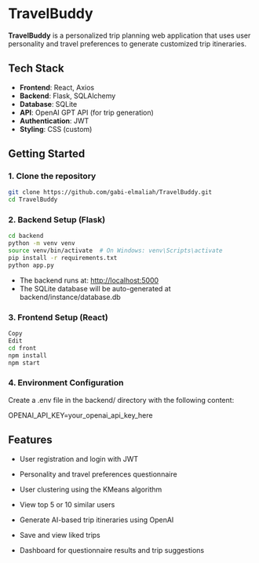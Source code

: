 # TravelBuddy

**TravelBuddy** is a personalized trip planning web application that uses user personality and travel preferences to generate customized trip itineraries.

## Tech Stack

- **Frontend**: React, Axios
- **Backend**: Flask, SQLAlchemy
- **Database**: SQLite
- **API**: OpenAI GPT API (for trip generation)
- **Authentication**: JWT
- **Styling**: CSS (custom)

## Getting Started

### 1. Clone the repository

```bash
git clone https://github.com/gabi-elmaliah/TravelBuddy.git
cd TravelBuddy
```

### 2. Backend Setup (Flask)

```bash
cd backend
python -m venv venv
source venv/bin/activate  # On Windows: venv\Scripts\activate
pip install -r requirements.txt
python app.py
```

- The backend runs at: <http://localhost:5000>
- The SQLite database will be auto-generated at backend/instance/database.db

### 3. Frontend Setup (React)

```bash
Copy
Edit
cd front
npm install
npm start
```

### 4. Environment Configuration

Create a .env file in the backend/ directory with the following content:

OPENAI_API_KEY=your_openai_api_key_here

## Features

- User registration and login with JWT

- Personality and travel preferences questionnaire

- User clustering using the KMeans algorithm

- View top 5 or 10 similar users

- Generate AI-based trip itineraries using OpenAI

- Save and view liked trips

- Dashboard for questionnaire results and trip suggestions
